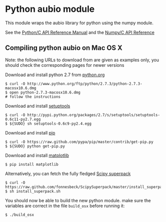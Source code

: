 Python aubio module
===================

This module wraps the aubio library for python using the numpy module.

See the [Python/C API Reference
Manual](http://docs.python.org/c-api/index.html) and the [Numpy/C API
Reference](http://docs.scipy.org/doc/numpy/reference/c-api.html)

Compiling python aubio on Mac OS X
----------------------------------

Note: the following URLs to download from are given as examples only, you
should check the corresponding pages for newer versions

Download and install python 2.7 from [python.org](http://www.python.org/)

    $ curl -O http://www.python.org/ftp/python/2.7.3/python-2.7.3-macosx10.6.dmg
    $ open python-2.7.3-macosx10.6.dmg
    # follow the instructions

Download and install [setuptools](http://pypi.python.org/pypi/setuptools)
  
    $ curl -O http://pypi.python.org/packages/2.7/s/setuptools/setuptools-0.6c11-py2.7.egg
    $ ${SUDO} sh setuptools-0.6c9-py2.4.egg

Download and install [pip](http://www.pip-installer.org/en/latest/installing.html)

    $ curl -O https://raw.github.com/pypa/pip/master/contrib/get-pip.py
    $ ${SUDO} python get-pip.py

Download and install [matplotlib](http://matplotlib.sourceforge.net/)

    $ pip install matplotlib

Alternatively, you can fetch the fully fledged [Scipy
superpack](http://fonnesbeck.github.com/ScipySuperpack/)

    $ curl -O https://raw.github.com/fonnesbeck/ScipySuperpack/master/install_superpack.sh
    $ sh install_superpack.sh

You should now be able to build the new python module. make sure the
variables are correct in the file `build_osx` before running it:

    $ ./build_osx
